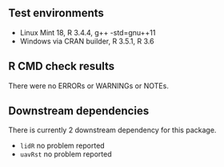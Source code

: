 ## Test environments
* Linux Mint 18, R 3.4.4, g++ -std=gnu++11
* Windows via CRAN builder, R 3.5.1, R 3.6

## R CMD check results
There were no ERRORs or WARNINGs or NOTEs.

## Downstream dependencies
There is currently 2 downstream dependency for this package.

* `lidR` no problem reported
* `uavRst` no problem reported
